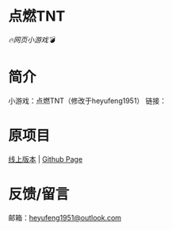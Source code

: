 # 点燃TNT
_🔥网页小游戏💣_
# 简介
小游戏：点燃TNT（修改于heyufeng1951）
链接：
# 原项目
[线上版本](https://xingye.me/game/eatkano/index.php)
|
[Github Page](https://arcxingye.github.io/EatKano/index.html)
# 反馈/留言
邮箱：heyufeng1951@outlook.com
